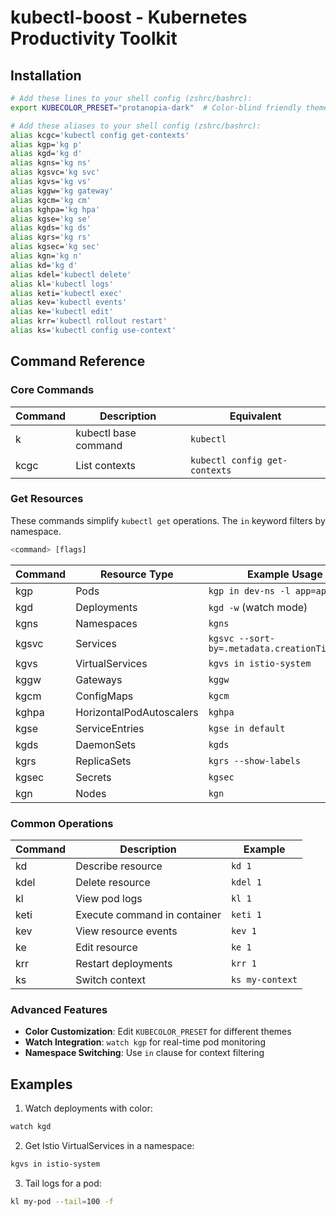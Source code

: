 # kubectl-boost - Kubernetes Productivity Toolkit

## Installation

```bash
# Add these lines to your shell config (zshrc/bashrc):
export KUBECOLOR_PRESET="protanopia-dark"  # Color-blind friendly theme

# Add these aliases to your shell config (zshrc/bashrc):
alias kcgc='kubectl config get-contexts'
alias kgp='kg p'
alias kgd='kg d'
alias kgns='kg ns'
alias kgsvc='kg svc'
alias kgvs='kg vs'
alias kggw='kg gateway'
alias kgcm='kg cm'
alias kghpa='kg hpa'
alias kgse='kg se'
alias kgds='kg ds'
alias kgrs='kg rs'
alias kgsec='kg sec'
alias kgn='kg n'
alias kd='kg d'
alias kdel='kubectl delete'
alias kl='kubectl logs'
alias keti='kubectl exec'
alias kev='kubectl events'
alias ke='kubectl edit'
alias krr='kubectl rollout restart'
alias ks='kubectl config use-context'
```

## Command Reference

### Core Commands
| Command | Description                             | Equivalent               |
|---------|-----------------------------------------|--------------------------|
| k       | kubectl base command                    | `kubectl`                |
| kcgc    | List contexts                           | `kubectl config get-contexts` |

### Get Resources
These commands simplify `kubectl get` operations. The `in` keyword filters by namespace.
```bash
<command> [flags]
```
| Command | Resource Type      | Example Usage              |
|-------|--------------------|----------------------------|
| kgp   | Pods               | `kgp in dev-ns -l app=api` |
| kgd   | Deployments        | `kgd -w` (watch mode)      |
| kgns  | Namespaces         | `kgns`                     |
| kgsvc | Services           | `kgsvc --sort-by=.metadata.creationTimestamp` |
| kgvs  | VirtualServices    | `kgvs in istio-system`     |
| kggw  | Gateways           | `kggw`                     |
| kgcm  | ConfigMaps         | `kgcm`                     |
| kghpa | HorizontalPodAutoscalers | `kghpa`               |
| kgse  | ServiceEntries     | `kgse in default`          |
| kgds  | DaemonSets         | `kgds`                     |
| kgrs  | ReplicaSets        | `kgrs --show-labels`       |
| kgsec | Secrets            | `kgsec`                    |
| kgn   | Nodes              | `kgn`                     |

### Common Operations
| Command | Description                             | Example                   |
|---------|-----------------------------------------|---------------------------|
| kd      | Describe resource                       | `kd 1`                    |
| kdel    | Delete resource                         | `kdel 1`                  |
| kl      | View pod logs                           | `kl 1`                    |
| keti    | Execute command in container            | `keti 1`                  |
| kev     | View resource events                    | `kev 1`                   |
| ke      | Edit resource                           | `ke 1`                    |
| krr     | Restart deployments                     | `krr 1`                   |
| ks      | Switch context                         | `ks my-context`           |

### Advanced Features
- **Color Customization**: Edit `KUBECOLOR_PRESET` for different themes
- **Watch Integration**: `watch kgp` for real-time pod monitoring
- **Namespace Switching**: Use `in` clause for context filtering

## Examples

1. Watch deployments with color:
```bash
watch kgd
```

2. Get Istio VirtualServices in a namespace:
```bash
kgvs in istio-system
```

3. Tail logs for a pod:
```bash
kl my-pod --tail=100 -f
```

[//]: # (Generated by kubectl-boost v1.2.0)
